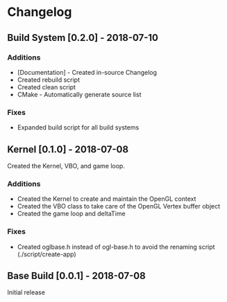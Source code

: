 # Changelog

## Build System [0.2.0] - 2018-07-10

### Additions

- [Documentation] - Created in-source Changelog
- Created rebuild script
- Created clean script
- CMake - Automatically generate source list

### Fixes
- Expanded build script for all build systems


## Kernel [0.1.0] - 2018-07-08

Created the Kernel, VBO, and game loop.

### Additions
- Created the Kernel to create and maintain the OpenGL context
- Created the VBO class to take care of the OpenGL Vertex buffer object
- Created the game loop and deltaTime

### Fixes
- Created oglbase.h instead of ogl-base.h to avoid the renaming script (./script/create-app)


## Base Build [0.0.1] - 2018-07-08

Initial release

